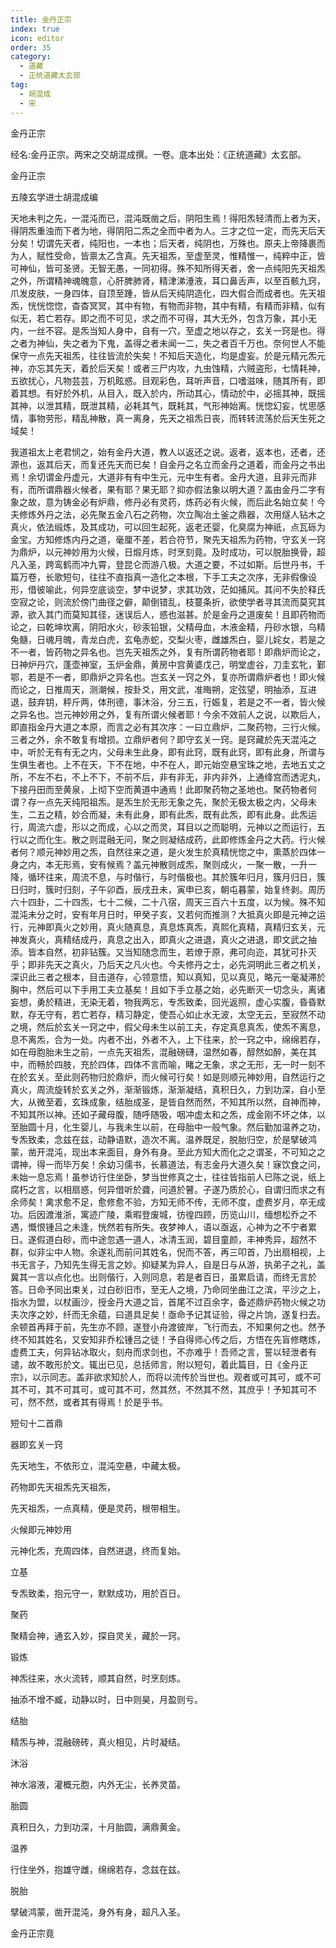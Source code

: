 ```yaml
---
title: 金丹正宗
index: true
icon: editor
order: 35
category:
  - 道藏
  - 正统道藏太玄部
tag:
  - 胡混成
  - 宋
---
```


金丹正宗  

经名:金丹正宗。两宋之交胡混成撰。一卷。底本出处：《正统道藏》太玄部。  

金丹正宗  

五陵玄学进士胡混成编  

天地未判之先，一混沌而已，混沌既凿之后，阴阳生焉！得阳炁轻清而上者为天，得阴炁重浊而下者为地，得阴阳二炁之全而中者为人。三才之位一定，而先天后天分矣！切谓先天者，纯阳也，一本也；后天者，纯阴也，万殊也。原夫上帝降裹而为人，赋性受命，皆禀太乙含真。先天祖炁，至虚至灵，惟精惟一，纯粹中正，皆可神仙，皆可圣贤。无智无愚，一同初得。殊不知所得天者，舍一点纯阳先天祖炁之外，所谓精神魂魄意，心肝脾肺肾，精津涕涶液，耳口鼻舌声，以至百骸九窍，爪发皮肤，一身四体，自顶至踵，皆从后天纯阴造化，四大假合而成者也。先天祖炁，恍恍惚惚，杳杳冥冥，其中有物，有物而非物，其中有精，有精而非精，似有似无，若亡若存。即之而不可见，求之而不可得，其大无外，包含万象，其小无内，一丝不容。是炁当知人身中，自有一穴，至虚之地以存之，玄关一窍是也。得之者为神仙，失之者为下鬼，盖得之者未闻一二，失之者百千万也。奈何世人不能保守一点先天祖炁，往往皆流於失矣！不知后天造化，均是虚妄。於是元精元炁元神，亦忘其先天，着於后天矣！或者三尸内攻，九虫蚀精，六贼盗形，七情耗神，五欲扰心，凡物芸芸，万机眩惑。目观彩色，耳听声音，口嗜滋味，随其所有，即着其想。有好於外机，从目入，既入於内，所动其心，情动於中，必摇其神，既摇其神，以泄其精，既泄其精，必耗其气，既耗其，气形神始离。恍惚幻妄，忧思感情，事物劳形，精乱神散，真一离身，先天之祖炁日丧，而转转流荡於后天生死之域矣！  

我道祖太上老君悯之，始有金丹大道，教人以返还之说。返者，返本也，还者，还源也，返其后天，而复还先天而已矣！自金丹之名立而金丹之道着，而金丹之书出焉！余切谓金丹虚元，大道非有有中生元，元中生有者。金丹大道，且非元而非有，而所谓鼎器火候者，果有耶？果无耶？抑亦假法象以明大道？盖由金丹二字有象之故，意为铸金必有炉鼎，修丹必有灵药，炼药必有火候，而后此名始立矣！今夫修炼外丹之法，必先聚五金八石之药物，次立陶冶土釜之鼎器，次用燧人钻木之真火，依法缎炼，及其成功，可以回生起死，返老还婴，化臭腐为神祇，点瓦砾为金宝。方知修炼内丹之道，毫厘不差，若合符节，聚先天祖炁为药物，守玄关一窍为鼎炉，以元神妙用为火候，日煅月炼，时烹刻竟。及时成功，可以脱胎换骨，超凡入圣，跨鸾鹤而冲九霄，登昆仑而游八极。大道之要，不过如斯。后世丹书，千篇万卷，长歌短句，往往不直指真一造化之本根，下手工夫之次序，无非假像设形，借彼喻此，何异空底谈空，梦中说梦，求其功效，茫如捕风。其问不失於释氏空寂之论，则流於傍门曲径之僻，颠倒错乱，枝蔓条折，欲使学者寻其流而莫究其源，欲入其门而莫知其径，迷误后人，惑也滋甚。於是金丹之道废矣！且即药物而论之，曰乾坤坎离，阴阳水火，砂汞铅银，父精母血，木液金精，丹砂水银，乌精兔髓，日魂月魄，青龙白虎，玄龟赤蛇，交梨火枣，雌雄炁白，婴儿姹女，若是之不一者，皆药物之异名也。岂先天祖炁之外，复有所谓药物者耶！即鼎炉而论之，日神炉丹穴，蓬壶神室，玉炉金鼎，黄房中宫黄婆戊己，明堂虚谷，刀圭玄牝，鄞鄂，若是不一者，即鼎炉之异名也。岂玄关一窍之外，复亦所谓鼎炉者也！即火候而论之，日推周天，测潮候，按卦爻，用文武，准晦朔，定弦望，明抽添，互进退，鼓弃钥，秤斤两，体刑德，事沐浴，分三五，行娠复，若是之不一者，皆火候之异名也。岂元神妙用之外，复有所谓火候者耶！今余不效前人之说，以欺后人，即直指金丹大道之本原，而言之必有其次序：一曰立鼎炉，二聚药物，三行火候。三者之外，余不敢复有增损。立鼎炉者何？即守玄关一窍。是窍藏於先天混沌之中，听於无有有无之内，父母未生此身，即有此窍，既有此窍，即有此身，所谓与生俱生者也。上不在天，下不在地，中不在人，即元始空悬宝珠之地，去地五丈之所，不左不右，不上不下，不前不后，非有非无，非内非外，上通绛宫而透泥丸，下接丹田而至黄泉，上彻下空而黄道中通焉！此即聚药物之圣地也。聚药物者何谓？存一点先天纯阳祖炁。是炁生於无形无象之先，聚於无极太极之内，父母未生，二五之精，妙合而凝，未有此身，即有此炁，既有此炁，即有此身。此炁运行，周流六虚，形以之而成，心以之而灵，耳目以之而聪明，元神以之而运行，五行以之而化生。散之则混融无问，聚之则凝结成药，此即修炼金丹之大药。行火候者何？顺元神妙用之炁，自然往来之道，是火发生於真精恍惚之中，熏蒸於四体一身之内，本无形焉，安有候焉？盖元神散则成炁，聚则成火，一聚一散，一升一降，循环往来，周流不息，与时偕行，与时偕极也。其於簇年归月，簇月归日，簇日归时，簇时归刻，子午卯酉，辰戌丑未，寅申已亥，朝屯暮蒙，始复终剥。周历六十四卦，二十四炁，七十二候，二十八宿，周天三百六十五度，以为候。殊不知混沌未分之时，安有年月日时，甲癸子亥，又若何而推测？大抵真火即是元神之运行，元神即真火之妙用，真火随真息，真息炼真炁，真熙化真精，真精归玄关，元神发真火，真精结成丹，真息之出入，即真火之进退，真火之进退，即文武之抽添。皆本自然，初非钻簇。又当知随念而生，若燎于原，弗可向迩，其犹可扑灭乎；即非先天之真火，乃后天之凡火也。今夫修丹之士，必先洞明此三者之机关，深识此三者之根本，目击道存，心领意悟，知以真知，见以真见，略元一毫凝滞於胸中，然后可以下手用工夫立基矣！且如下手立基之始，必先断灭一切念头，离诸妄想，勇於精进，无染无着，物我两忘，专炁致柔，回光返照，虚心实腹，昏昏默默，存无守有，若亡若存，精习静定，使吾心如止水无波，太空无云，至寂然不动之境，然后於玄关一窍之中，假父母未生以前工夫，存定真息真炁，使炁不离息，息不离炁，合为一处。内者不出，外者不入，上下往来，於一窍之中，绵绵若存，如在母胞胎未生之前，一点先天祖炁，混融磅礴，温然如春，醇然如醉，美在其中，而畅於四肢，充於四体，四体不言而喻，睹之无象，求之无形，无一时一刻不在於玄关。至此则药物归於鼎炉，而火候可行矣！如是则顺元神妙用，自然运行之真火，周流旋转於玄关之外，渐渐锻炼，渐渐凝结，真积日久，力到功深，自小至大，从微至着，玄珠成象，结胎成圣，是皆自然而然，不知其所以然，自神而神，不知其所以神。还如子藏母腹，随呼随吸，咽冲虚太和之炁，成金刚不坏之体，以至胎圆十月，化生婴儿，与我未生以前，在母胎中一般气象。然后勤加温养之功，专炁致柔，念兹在兹，动静语默，造次不离。温养既足，脱胎归空，於是擘破鸿蒙，凿开混沌，现出本来面目，身外有身。至此方知大而化之之谓圣，不可知之之谓神，得一而毕万矣！余幼习儒书，长慕道法，有志金丹大道久矣！寐饮食之问，未始一息忘焉！虽参访行住坐卧，梦当世修真之士，往往皆指前人已陈之说，纸上腐朽之言，以相扇惑，何异借听於聋，问道於瞽。子遂乃质於心，自谓归而求之有余师矣！禽求愈不足，愈修愈不验，方知无师不传，无师不度，虚费岁月，卒无成功。后因渡淮浙，寓迹广陵，乘暇登废城，彷徨四顾，历览山川，缅想松乔之不遇，慨恨锺吕之未逢，恍然若有所失。夜梦神人，语以亟返，心神为之不宁者累日。遂假道白砂，而中途忽遇一道人，冰清玉润，碧目童颜，丰神秀异，超然不群，似非尘中人物。余遂礼而前问其姓名，倪而不答，再三叩首，乃出扇相视，上书无言子，乃知先生得无言之妙。抑疑某为异人，自是日与从游，执弟子之礼，盖冀其一言以点化也。出则偕行，入则同息，若是者百日，虽累启请，而终无言於答。日命予同出束关，过白砂旧市，至无人之境，乃命同坐曲江之滨，平沙之上，指水为盟，以杖画沙，授金丹大道之旨，首尾不过百余字，备述鼎炉药物火候之功夫次序之妙，纤而无余蕴，曰道具足矣！亟命予记其证验，得之片饷，遂复扫去。余顿首再拜于前，先生亦不顾，遂登小舟渡彼岸，飞行而去，不知果何之也。然予终不知其姓名，又安知非乔松锺吕之徒！予自得师心传之后，方悟在先盲修瞎炼，虚费工夫，何异钻冰取火，刻舟而求剑也，不亦难乎！吾师之言，誓以轻泄者有谴，故不敢形於文。辄出已见，总括师言，附以短句，着此篇目，日《金丹正宗》，以示同志。盖非欲求知於人，而将以流传於当世也。观者或可其可，或不可其不可，其不可其可，或可其不可，然其然，不然其不然，其庶乎！予知其可不可，然不然，或者其有得焉！於是乎书。  

短句十二首鼎  

器即玄关一窍  

先天地生，不依形立，混沌空悬，中藏太极。  

药物即先天祖炁先天祖炁，  

先天祖炁，一点真精，便是灵药，根带相生。  

火候即元神妙用  

元神化炁，充周四体，自然进退，终而复始。  

立基  

专炁致柔，抱元守一，默默成功，用於百日。  

聚药  

聚精会神，通玄入妙，探自灵关，藏於一窍。  

锻炼  

神炁往来，水火流转，顺其自然，时烹刻炼。  

抽添不增不臧，动静以时，日中则昊，月盈则亏。  

结胎  

精炁与神，混融磅砖，真火相见，片时凝结。  

沐浴  

神水溶液，灌概元胞，内外无尘，长养灵苗。  

胎圆  

真积日久，力到功深，十月胎圆，满鼎黄金。  

温养  

行住坐外，抱雄守雌，绵绵若存，念兹在兹。  

脱胎  

擘破鸿蒙，凿开混沌，身外有身，超凡入圣。  

金丹正宗竟  
